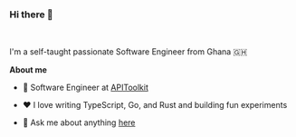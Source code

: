 ### Hi there 👋
<br />

I'm a self-taught passionate Software Engineer from Ghana 🇬🇭

**About me**

- 💼 Software Engineer at [APIToolkit](https://apitoolkit.io/)

- ❤️ I love writing TypeScript, Go, and Rust and building fun experiments 

- 💬 Ask me about anything [here](https://github.com/dawkaka/dawkaka/issues)
